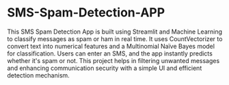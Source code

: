 # SMS-Spam-Detection-APP
This SMS Spam Detection App is built using Streamlit and Machine Learning to classify messages as spam or ham in real time. It uses CountVectorizer to convert text into numerical features and a Multinomial Naïve Bayes model for classification. Users can enter an SMS, and the app instantly predicts whether it's spam or not. This project helps in filtering unwanted messages and enhancing communication security with a simple UI and efficient detection mechanism.

